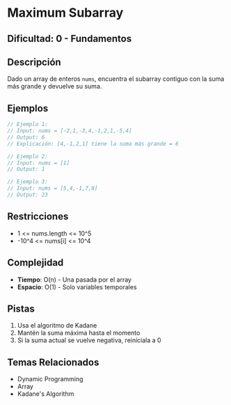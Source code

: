 # Maximum Subarray

## Dificultad: 0 - Fundamentos

## Descripción
Dado un array de enteros `nums`, encuentra el subarray contiguo con la suma más grande y devuelve su suma.

## Ejemplos
```javascript
// Ejemplo 1:
// Input: nums = [-2,1,-3,4,-1,2,1,-5,4]
// Output: 6
// Explicación: [4,-1,2,1] tiene la suma más grande = 6

// Ejemplo 2:
// Input: nums = [1]
// Output: 1

// Ejemplo 3:
// Input: nums = [5,4,-1,7,8]
// Output: 23
```

## Restricciones
- 1 <= nums.length <= 10^5
- -10^4 <= nums[i] <= 10^4

## Complejidad
- **Tiempo**: O(n) - Una pasada por el array
- **Espacio**: O(1) - Solo variables temporales

## Pistas
1. Usa el algoritmo de Kadane
2. Mantén la suma máxima hasta el momento
3. Si la suma actual se vuelve negativa, reiníciala a 0

## Temas Relacionados
- Dynamic Programming
- Array
- Kadane's Algorithm
